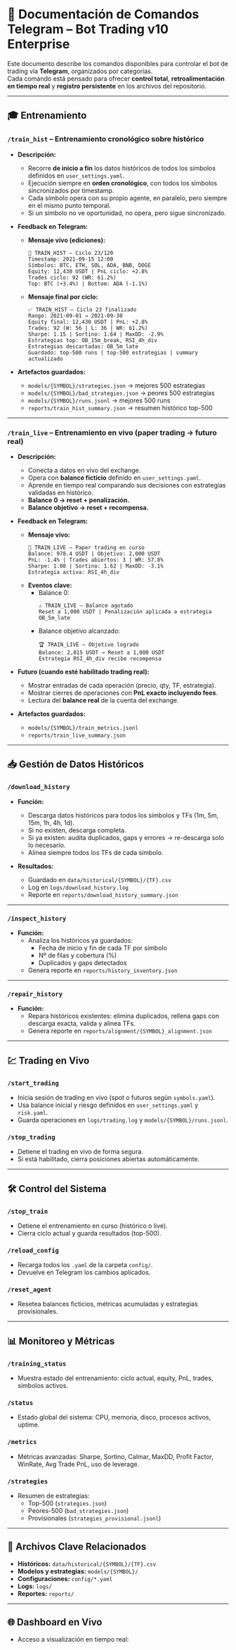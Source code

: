 # 📲 Documentación de Comandos Telegram – Bot Trading v10 Enterprise

Este documento describe los comandos disponibles para controlar el bot de trading vía **Telegram**, organizados por categorías.  
Cada comando está pensado para ofrecer **control total**, **retroalimentación en tiempo real** y **registro persistente** en los archivos del repositorio.

---

## 🎓 Entrenamiento

### `/train_hist` – Entrenamiento cronológico sobre histórico
- **Descripción:**  
  - Recorre **de inicio a fin** los datos históricos de todos los símbolos definidos en `user_settings.yaml`.  
  - Ejecución siempre en **orden cronológico**, con todos los símbolos sincronizados por timestamp.  
  - Cada símbolo opera con su propio agente, en paralelo, pero siempre en el mismo punto temporal.  
  - Si un símbolo no ve oportunidad, no opera, pero sigue sincronizado.  

- **Feedback en Telegram:**  
  - **Mensaje vivo (ediciones):**
    ```
    🔧 TRAIN_HIST – Ciclo 23/120
    Timestamp: 2021-09-15 12:00
    Símbolos: BTC, ETH, SOL, ADA, BNB, DOGE
    Equity: 12,430 USDT | PnL ciclo: +2.8%
    Trades ciclo: 92 (WR: 61.2%)
    Top: BTC (+3.4%) | Bottom: ADA (-1.1%)
    ```
  - **Mensaje final por ciclo:**
    ```
    ✅ TRAIN_HIST – Ciclo 23 finalizado
    Rango: 2021-09-01 → 2021-09-30
    Equity final: 12,430 USDT | PnL: +2.8%
    Trades: 92 (W: 56 | L: 36 | WR: 61.2%)
    Sharpe: 1.15 | Sortino: 1.64 | MaxDD: -2.9%
    Estrategias top: OB_15m_break, RSI_4h_div
    Estrategias descartadas: OB_5m_late
    Guardado: top-500 runs | top-500 estrategias | summary actualizado
    ```

- **Artefactos guardados:**  
  - `models/{SYMBOL}/strategies.json` → mejores 500 estrategias  
  - `models/{SYMBOL}/bad_strategies.json` → peores 500 estrategias  
  - `models/{SYMBOL}/runs.jsonl` → mejores 500 runs  
  - `reports/train_hist_summary.json` → resumen histórico top-500  

---

### `/train_live` – Entrenamiento en vivo (paper trading → futuro real)
- **Descripción:**  
  - Conecta a datos en vivo del exchange.  
  - Opera con **balance ficticio** definido en `user_settings.yaml`.  
  - Aprende en tiempo real comparando sus decisiones con estrategias validadas en histórico.  
  - **Balance 0 → reset + penalización.**  
  - **Balance objetivo → reset + recompensa.**  

- **Feedback en Telegram:**  
  - **Mensaje vivo:**
    ```
    📡 TRAIN_LIVE – Paper trading en curso
    Balance: 978.4 USDT | Objetivo: 2,000 USDT
    PnL: -1.4% | Trades abiertos: 3 | WR: 57.8%
    Sharpe: 1.08 | Sortino: 1.62 | MaxDD: -3.1%
    Estrategia activa: RSI_4h_div
    ```
  - **Eventos clave:**
    - Balance 0:
      ```
      ⚠️ TRAIN_LIVE – Balance agotado
      Reset a 1,000 USDT | Penalización aplicada a estrategia OB_5m_late
      ```
    - Balance objetivo alcanzado:
      ```
      🏆 TRAIN_LIVE – Objetivo logrado
      Balance: 2,015 USDT → Reset a 1,000 USDT
      Estrategia RSI_4h_div recibe recompensa
      ```

- **Futuro (cuando esté habilitado trading real):**  
  - Mostrar entradas de cada operación (precio, qty, TF, estrategia).  
  - Mostrar cierres de operaciones con **PnL exacto incluyendo fees**.  
  - Lectura del **balance real** de la cuenta del exchange.  

- **Artefactos guardados:**  
  - `models/{SYMBOL}/train_metrics.jsonl`  
  - `reports/train_live_summary.json`  

---

## 📥 Gestión de Datos Históricos

### `/download_history`
- **Función:**  
  - Descarga datos históricos para todos los símbolos y TFs (1m, 5m, 15m, 1h, 4h, 1d).  
  - Si no existen, descarga completa.  
  - Si ya existen: audita duplicados, gaps y errores → re-descarga solo lo necesario.  
  - Alinea siempre todos los TFs de cada símbolo.  

- **Resultados:**  
  - Guardado en `data/historical/{SYMBOL}/{TF}.csv`  
  - Log en `logs/download_history.log`  
  - Reporte en `reports/download_history_summary.json`  

---

### `/inspect_history`
- **Función:**  
  - Analiza los históricos ya guardados:  
    - Fecha de inicio y fin de cada TF por símbolo  
    - Nº de filas y cobertura (%)  
    - Duplicados y gaps detectados  
  - Genera reporte en `reports/history_inventory.json`  

---

### `/repair_history`
- **Función:**  
  - Repara históricos existentes: elimina duplicados, rellena gaps con descarga exacta, valida y alinea TFs.  
  - Genera reporte en `reports/alignment/{SYMBOL}_alignment.json`  

---

## 💹 Trading en Vivo

### `/start_trading`
- Inicia sesión de trading en vivo (spot o futuros según `symbols.yaml`).  
- Usa balance inicial y riesgo definidos en `user_settings.yaml` y `risk.yaml`.  
- Guarda operaciones en `logs/trading.log` y `models/{SYMBOL}/runs.jsonl`.  

### `/stop_trading`
- Detiene el trading en vivo de forma segura.  
- Si está habilitado, cierra posiciones abiertas automáticamente.  

---

## 🛠️ Control del Sistema

### `/stop_train`
- Detiene el entrenamiento en curso (histórico o live).  
- Cierra ciclo actual y guarda resultados (top-500).  

### `/reload_config`
- Recarga todos los `.yaml` de la carpeta `config/`.  
- Devuelve en Telegram los cambios aplicados.  

### `/reset_agent`
- Resetea balances ficticios, métricas acumuladas y estrategias provisionales.  

---

## 📊 Monitoreo y Métricas

### `/training_status`
- Muestra estado del entrenamiento: ciclo actual, equity, PnL, trades, símbolos activos.  

### `/status`
- Estado global del sistema: CPU, memoria, disco, procesos activos, uptime.  

### `/metrics`
- Métricas avanzadas: Sharpe, Sortino, Calmar, MaxDD, Profit Factor, WinRate, Avg Trade PnL, uso de leverage.  

### `/strategies`
- Resumen de estrategias:  
  - Top-500 (`strategies.json`)  
  - Peores-500 (`bad_strategies.json`)  
  - Provisionales (`strategies_provisional.jsonl`)  

---

## 📂 Archivos Clave Relacionados

- **Históricos:** `data/historical/{SYMBOL}/{TF}.csv`  
- **Modelos y estrategias:** `models/{SYMBOL}/`  
- **Configuraciones:** `config/*.yaml`  
- **Logs:** `logs/`  
- **Reportes:** `reports/`  

---

## 🌐 Dashboard en Vivo
- Acceso a visualización en tiempo real:  
